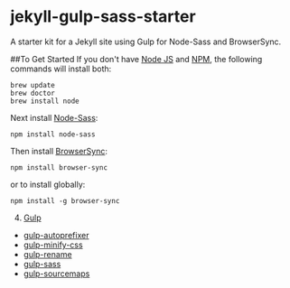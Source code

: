 # jekyll-gulp-sass-starter
A starter kit for a Jekyll site using Gulp for Node-Sass and BrowserSync.

##To Get Started
If you don't have [Node JS](https://nodejs.org/) and [NPM](http://blog.npmjs.org/post/85484771375/how-to-install-npm), the following commands will install both:
~~~
brew update
brew doctor
brew install node
~~~

Next install [Node-Sass](https://github.com/sass/node-sass):
~~~
npm install node-sass
~~~

Then install [BrowserSync](http://www.browsersync.io/#install):
~~~
npm install browser-sync
~~~
or to install globally:
~~~
npm install -g browser-sync
~~~

4. [Gulp](https://github.com/gulpjs/gulp/blob/master/docs/getting-started.md)
  * [gulp-autoprefixer](https://www.npmjs.com/package/gulp-autoprefixer)
  * [gulp-minify-css](https://www.npmjs.com/package/gulp-minify-css)
  * [gulp-rename](https://www.npmjs.com/package/gulp-rename)
  * [gulp-sass](https://www.npmjs.com/package/gulp-sass)
  * [gulp-sourcemaps](https://www.npmjs.com/package/gulp-sourcemaps)


